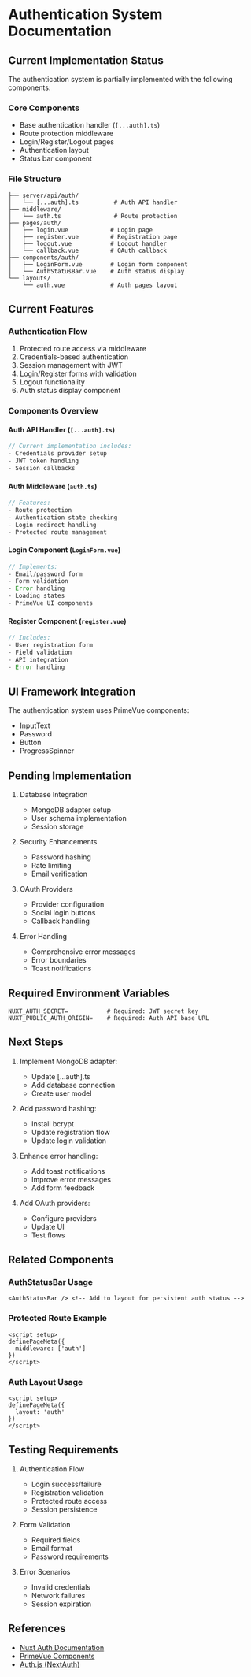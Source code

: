 # Authentication System Documentation

<!--
@ai-doc-markers
{
  "source_files": [
    "/server/api/auth/[...auth].ts",
    "/middleware/auth.ts",
    "/pages/auth/login.vue",
    "/pages/auth/register.vue",
    "/pages/auth/logout.vue",
    "/pages/auth/callback.vue",
    "/components/auth/LoginForm.vue",
    "/components/auth/AuthStatusBar.vue",
    "/layouts/auth.vue"
  ],
  "dependencies": [
    "@sidebase/nuxt-auth",
    "@auth/core",
    "primevue"
  ],
  "last_validated": "2024-01-22T00:00:00.000Z"
}
@end-ai-doc-markers
-->

## Current Implementation Status

The authentication system is partially implemented with the following components:

### Core Components
- Base authentication handler (`[...auth].ts`)
- Route protection middleware
- Login/Register/Logout pages
- Authentication layout
- Status bar component

### File Structure
```
├── server/api/auth/
│   └── [...auth].ts          # Auth API handler
├── middleware/
│   └── auth.ts               # Route protection
├── pages/auth/
│   ├── login.vue            # Login page
│   ├── register.vue         # Registration page
│   ├── logout.vue           # Logout handler
│   └── callback.vue         # OAuth callback
├── components/auth/
│   ├── LoginForm.vue        # Login form component
│   └── AuthStatusBar.vue    # Auth status display
└── layouts/
    └── auth.vue             # Auth pages layout
```

## Current Features

### Authentication Flow
1. Protected route access via middleware
2. Credentials-based authentication
3. Session management with JWT
4. Login/Register forms with validation
5. Logout functionality
6. Auth status display component

### Components Overview

#### Auth API Handler (`[...auth].ts`)
```typescript
// Current implementation includes:
- Credentials provider setup
- JWT token handling
- Session callbacks
```

#### Auth Middleware (`auth.ts`)
```typescript
// Features:
- Route protection
- Authentication state checking
- Login redirect handling
- Protected route management
```

#### Login Component (`LoginForm.vue`)
```typescript
// Implements:
- Email/password form
- Form validation
- Error handling
- Loading states
- PrimeVue UI components
```

#### Register Component (`register.vue`)
```typescript
// Includes:
- User registration form
- Field validation
- API integration
- Error handling
```

## UI Framework Integration

The authentication system uses PrimeVue components:
- InputText
- Password
- Button
- ProgressSpinner

## Pending Implementation

1. Database Integration
   - MongoDB adapter setup
   - User schema implementation
   - Session storage

2. Security Enhancements
   - Password hashing
   - Rate limiting
   - Email verification

3. OAuth Providers
   - Provider configuration
   - Social login buttons
   - Callback handling

4. Error Handling
   - Comprehensive error messages
   - Error boundaries
   - Toast notifications

## Required Environment Variables
```env
NUXT_AUTH_SECRET=           # Required: JWT secret key
NUXT_PUBLIC_AUTH_ORIGIN=    # Required: Auth API base URL
```

## Next Steps

1. Implement MongoDB adapter:
   - Update [...auth].ts
   - Add database connection
   - Create user model

2. Add password hashing:
   - Install bcrypt
   - Update registration flow
   - Update login validation

3. Enhance error handling:
   - Add toast notifications
   - Improve error messages
   - Add form feedback

4. Add OAuth providers:
   - Configure providers
   - Update UI
   - Test flows

## Related Components

### AuthStatusBar Usage
```vue
<AuthStatusBar /> <!-- Add to layout for persistent auth status -->
```

### Protected Route Example
```vue
<script setup>
definePageMeta({
  middleware: ['auth']
})
</script>
```

### Auth Layout Usage
```vue
<script setup>
definePageMeta({
  layout: 'auth'
})
</script>
```

## Testing Requirements

1. Authentication Flow
   - Login success/failure
   - Registration validation
   - Protected route access
   - Session persistence

2. Form Validation
   - Required fields
   - Email format
   - Password requirements

3. Error Scenarios
   - Invalid credentials
   - Network failures
   - Session expiration

## References
- [Nuxt Auth Documentation](https://sidebase.io/nuxt-auth)
- [PrimeVue Components](https://primevue.org/)
- [Auth.js (NextAuth)](https://authjs.dev/)
